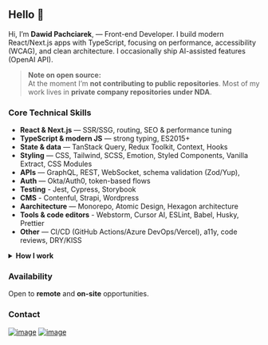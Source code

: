 ## Hello 👋

Hi, I’m **Dawid Pachciarek**, — Front-end Developer. I build modern React/Next.js apps with TypeScript, focusing on performance, accessibility (WCAG), and clean architecture. I occasionally ship AI-assisted features (OpenAI API).

> **Note on open source:**  
> At the moment I’m **not contributing to public repositories**. Most of my work lives in **private company repositories under NDA**.

### Core Technical Skills 
- **React & Next.js** — SSR/SSG, routing, SEO & performance tuning  
- **TypeScript & modern JS** — strong typing, ES2015+  
- **State & data** — TanStack Query, Redux Toolkit, Context, Hooks  
- **Styling** — CSS, Tailwind, SCSS, Emotion, Styled Components, Vanilla Extract, CSS Modules
- **APIs** — GraphQL, REST, WebSocket, schema validation (Zod/Yup),
- **Auth** — Okta/Auth0, token-based flows
- **Testing** - Jest, Cypress, Storybook
- **CMS** - Contenful, Strapi, Wordpress
- **Aarchitecture** — Monorepo, Atomic Design, Hexagon architecture 
- **Tools & code editors** - Webstorm, Cursor AI, ESLint, Babel, Husky, Prettier
- **Other** — CI/CD (GitHub Actions/Azure DevOps/Vercel), a11y, code reviews, DRY/KISS

<details>
  <summary><strong>How I work</strong></summary>

- Clear, maintainable code and pragmatic documentation  
- Predictable delivery, strong collaboration, thoughtful code reviews  
- Performance and accessibility treated as first-class requirements  
</details>

### Availability
Open to **remote** and **on-site** opportunities.

### Contact
[![image](https://img.shields.io/badge/LinkedIn-0077B5?style=for-the-badge&logo=linkedin&logoColor=white)](https://www.linkedin.com/in/dawid-pachciarek/)
[![image](https://img.shields.io/badge/Gmail-D14836?style=for-the-badge&logo=gmail&logoColor=white)](mailto:dawid.pachciarek.5@gmail.com
)
<!--
**Pachciar3/Pachciar3** is a ✨ _special_ ✨ repository because its `README.md` (this file) appears on your GitHub profile.

Here are some ideas to get you started:

- 🔭 I’m currently working on ...
- 🌱 I’m currently learning ...
- 👯 I’m looking to collaborate on ...
- 🤔 I’m looking for help with ...
- 💬 Ask me about ...
- 📫 How to reach me: ...
- 😄 Pronouns: ...
- ⚡ Fun fact: ...
-->

